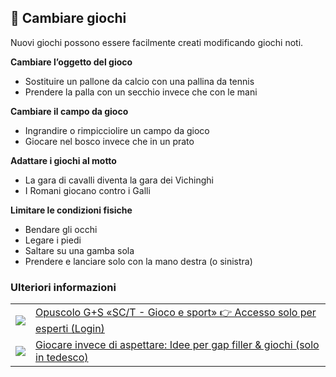 🎲 Cambiare giochi
------------------

Nuovi giochi possono essere facilmente creati modificando giochi noti.

**Cambiare l’oggetto del gioco**

- Sostituire un pallone da calcio con una pallina da tennis
- Prendere la palla con un secchio invece che con le mani 

**Cambiare il campo da gioco**

- Ingrandire o rimpicciolire un campo da gioco
- Giocare nel bosco invece che in un prato

**Adattare i giochi al motto**

- La gara di cavalli diventa la gara dei Vichinghi
- I Romani giocano contro i Galli 

**Limitare le condizioni fisiche**

- Bendare gli occhi
- Legare i piedi
- Saltare su una gamba sola
- Prendere e lanciare solo con la mano destra (o sinistra) 

### Ulteriori informazioni
| | |
|---|---|
| [![](images/piktos/9_Spiel_Sport.png)][1] | [Opuscolo G+S «SC/T - Gioco e sport» 👉 Accesso solo per esperti (Login)][1] |
| [![](images/piktos/www.png)][2] | [Giocare invece di aspettare: Idee per gap filler & giochi (solo in tedesco)][2] |

[1]: https://www.jugendundsport.ch/it/sportarten/lagersport-trekking-uebersicht/login-experten.html
[2]: https://www.pfadispiele.ch
